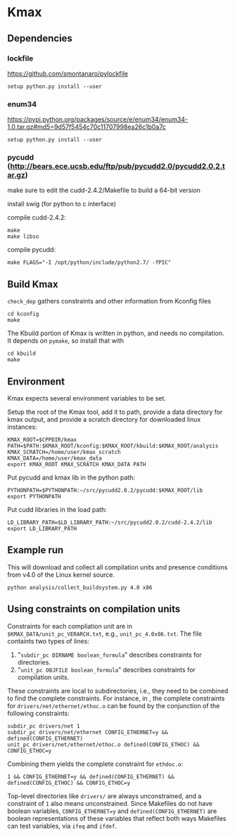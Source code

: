 # Kmax

## Dependencies

### lockfile

https://github.com/smontanaro/pylockfile

    setup python.py install --user

### enum34

https://pypi.python.org/packages/source/e/enum34/enum34-1.0.tar.gz#md5=9d57f5454c70c11707998ea26c1b0a7c

    setup python.py install --user

### pycudd (http://bears.ece.ucsb.edu/ftp/pub/pycudd2.0/pycudd2.0.2.tar.gz)

make sure to edit the cudd-2.4.2/Makefile to build a 64-bit version

install swig (for python to c interface)

compile cudd-2.4.2:

    make
    make libso

compile pycudd:

    make FLAGS="-I /opt/python/include/python2.7/ -fPIC"

## Build Kmax

`check_dep` gathers constraints and other information from Kconfig files

    cd kconfig
    make

The Kbuild portion of Kmax is written in python, and needs no compilation.  It depends on `pymake`, so install that with

    cd kbuild
    make

## Environment

Kmax expects several environment variables to be set.

Setup the root of the Kmax tool, add it to path, provide a data
directory for kmax output, and provide a scratch directory for
downloaded linux instances:

    KMAX_ROOT=$CPPDIR/kmax
    PATH=$PATH:$KMAX_ROOT/kconfig:$KMAX_ROOT/kbuild:$KMAX_ROOT/analysis
    KMAX_SCRATCH=/home/user/kmax_scratch
    KMAX_DATA=/home/user/kmax_data
    export KMAX_ROOT KMAX_SCRATCH KMAX_DATA PATH

Put pycudd and kmax lib in the python path:

    PYTHONPATH=$PYTHONPATH:~/src/pycudd2.0.2/pycudd:$KMAX_ROOT/lib
    export PYTHONPATH

Put cudd libraries in the load path:

    LD_LIBRARY_PATH=$LD_LIBRARY_PATH:~/src/pycudd2.0.2/cudd-2.4.2/lib
    export LD_LIBRARY_PATH

## Example run

This will download and collect all compilation units and presence
conditions from v4.0 of the Linux kernel source.

    python analysis/collect_buildsystem.py 4.0 x86

## Using constraints on compilation units

Constraints for each compliation unit are in `$KMAX_DATA/unit_pc_VERARCH.txt`, e.g., `unit_pc_4.0x86.txt`.  The file containts two types of lines:

1. "`subdir_pc DIRNAME boolean_formula`" describes constraints for directories.
2. "`unit_pc OBJFILE boolean_formula`" describes constraints for
   compilation units.

These constraints are local to subdirectories, i.e., they need to be
combined to find the complete constraints.  For instance, in , the
complete constraints for `drivers/net/ethernet/ethoc.o` can be found by the
conjunction of the following constraints:

    subdir_pc drivers/net 1
    subdir_pc drivers/net/ethernet CONFIG_ETHERNET=y && defined(CONFIG_ETHERNET)
    unit_pc drivers/net/ethernet/ethoc.o defined(CONFIG_ETHOC) && CONFIG_ETHOC=y

Combining them yields the complete constraint for `ethdoc.o`:

    1 && CONFIG_ETHERNET=y && defined(CONFIG_ETHERNET) && defined(CONFIG_ETHOC) && CONFIG_ETHOC=y

Top-level directories like `drivers/` are always unconstrained, and a
constraint of `1` also means unconstrained.  Since Makefiles do not
have boolean variables, `CONFIG_ETHERNET=y` and
`defined(CONFIG_ETHERNET)` are boolean representations of these
variables that reflect both ways Makefiles can test variables, via
`ifeq` and `ifdef`.

